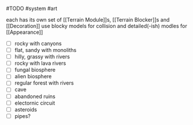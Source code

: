#TODO
#system 
#art 

each has its own set of [[Terrain Module]]s, [[Terrain Blocker]]s and [[Decoration]]
use blocky models for collision and detailed(-ish) modles for [[Appearance]]
- [ ] rocky with canyons
- [ ] flat, sandy with monoliths
- [ ] hilly, grassy with rivers
- [ ] rocky with lava rivers
- [ ] fungal biosphere
- [ ] alien biosphere
- [ ] regular forest with rivers
- [ ] cave
- [ ] abandoned ruins
- [ ] electornic circuit
- [ ] asteroids
- [ ] pipes?